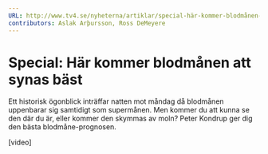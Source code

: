 ```yaml
---
URL: http://www.tv4.se/nyheterna/artiklar/special-här-kommer-blodmånen-att-synas-bäst-56080365b9a9f65c450007d6
contributors: Aslak Arþursson, Ross DeMeyere
---
```


Special: Här kommer blodmånen att synas bäst
=================

Ett historisk ögonblick inträffar natten mot måndag då blodmånen uppenbarar sig samtidigt som supermånen. Men kommer du att kunna se den där du är, eller kommer den skymmas av moln? Peter Kondrup ger dig den bästa blodmåne-prognosen.

[video]

<!-- 
Special: Here is when the bloodmoon can be seen best.
=================

A historic moment is occurring Sunday night when the blood moon shows up at the same times as a super moon. But will you be able to see it were you are, or will the view be covered with clouds? Peter Kondrup gives you the best bloomood forcast.

[video]
  -->